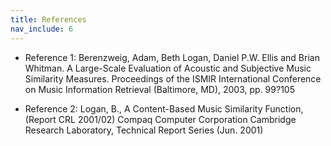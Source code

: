 ```yaml
---
title: References
nav_include: 6
---
```


- Reference 1: Berenzweig, Adam, Beth Logan, Daniel P.W. Ellis and Brian Whitman. A Large-Scale Evaluation
of Acoustic and Subjective Music Similarity Measures. Proceedings of the ISMIR International
Conference on Music Information Retrieval (Baltimore, MD), 2003, pp. 99?105

- Reference 2: Logan, B., A Content-Based Music Similarity Function, (Report CRL 2001/02) Compaq Computer
Corporation Cambridge Research Laboratory, Technical Report Series (Jun. 2001)


